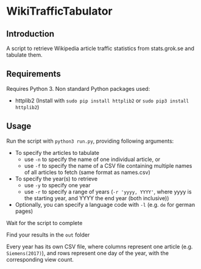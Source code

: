 # WikiTrafficTabulator
## Introduction
A script to retrieve Wikipedia article traffic statistics from stats.grok.se and tabulate them.

## Requirements
Requires Python 3.
Non standard Python packages used:
 - httplib2 (Install with `sudo pip install httplib2` or `sudo pip3 install httplib2`)

## Usage
Run the script with `python3 run.py`, providing following arguments:
 - To specify the articles to tabulate
   - use `-n` to specify the name of one individual article, or
   - use `-f` to specify the name of a CSV file containing multiple names of all articles
     to fetch (same format as names.csv)
 - To specify the year(s) to retrieve
   - use `-y` to specify one year
   - use `-r` to specify a range of years (`-r 'yyyy, YYYY'`, where yyyy is the starting
     year, and YYYY the end year (both inclusive))
 - Optionally, you can specify a language code with `-l` (e.g. `de` for german pages)

Wait for the script to complete

Find your results in the `out` folder

Every year has its own CSV file, where columns represent one article (e.g. `Siemens(2017)`),
and rows represent one day of the year, with the corresponding view count.
